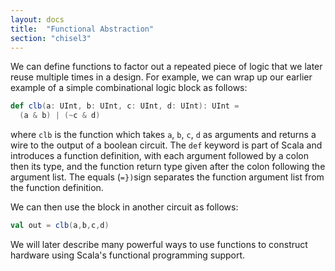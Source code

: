 ```yaml
---
layout: docs
title:  "Functional Abstraction"
section: "chisel3"
---
```

We can define functions to factor out a repeated piece of logic that
we later reuse multiple times in a design.  For example, we can wrap
up our earlier example of a simple combinational logic block as
follows:
```scala
def clb(a: UInt, b: UInt, c: UInt, d: UInt): UInt =
  (a & b) | (~c & d)
```

where ```clb``` is the function which takes ```a```, ```b```,
```c```, ```d``` as arguments and returns a wire to the output of a
boolean circuit.  The ```def``` keyword is part of Scala and
introduces a function definition, with each argument followed by a colon then its type,
and the function return type given after the colon following the
argument list.  The equals (```=})```sign separates the function argument list from the function
definition.

We can then use the block in another circuit as follows:
```scala
val out = clb(a,b,c,d)
```

We will later describe many powerful ways to use functions to
construct hardware using Scala's functional programming support.
